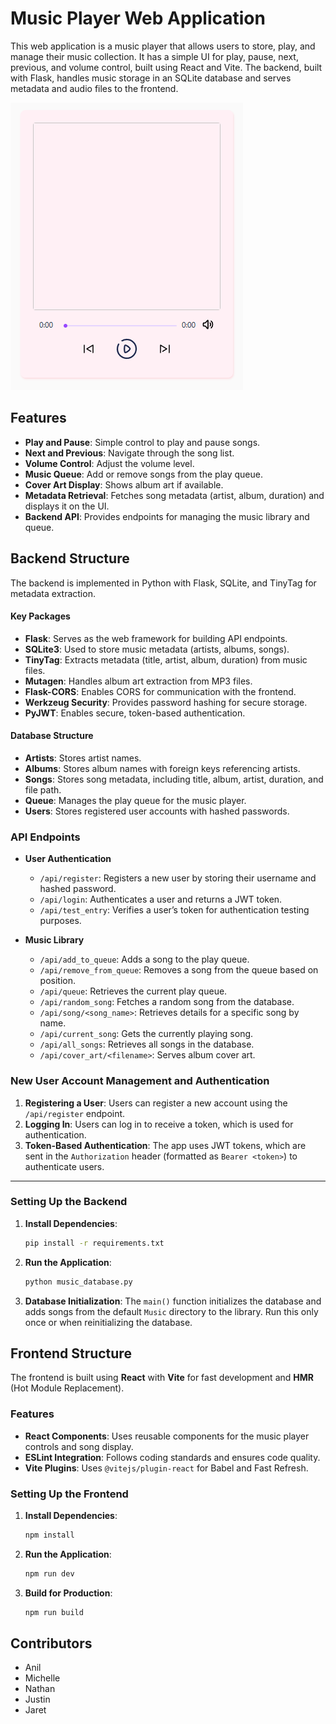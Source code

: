 # Music Player Web Application

This web application is a music player that allows users to store, play, and manage their music collection. It has a simple UI for play, pause, next, previous, and volume control, built using React and Vite. The backend, built with Flask, handles music storage in an SQLite database and serves metadata and audio files to the frontend.

![UI](./images/UI.png)

## Features

- **Play and Pause**: Simple control to play and pause songs.
- **Next and Previous**: Navigate through the song list.
- **Volume Control**: Adjust the volume level.
- **Music Queue**: Add or remove songs from the play queue.
- **Cover Art Display**: Shows album art if available.
- **Metadata Retrieval**: Fetches song metadata (artist, album, duration) and displays it on the UI.
- **Backend API**: Provides endpoints for managing the music library and queue.

## Backend Structure

The backend is implemented in Python with Flask, SQLite, and TinyTag for metadata extraction.

#### Key Packages

- **Flask**: Serves as the web framework for building API endpoints.
- **SQLite3**: Used to store music metadata (artists, albums, songs).
- **TinyTag**: Extracts metadata (title, artist, album, duration) from music files.
- **Mutagen**: Handles album art extraction from MP3 files.
- **Flask-CORS**: Enables CORS for communication with the frontend.
- **Werkzeug Security**: Provides password hashing for secure storage.
- **PyJWT**: Enables secure, token-based authentication.

#### Database Structure

- **Artists**: Stores artist names.
- **Albums**: Stores album names with foreign keys referencing artists.
- **Songs**: Stores song metadata, including title, album, artist, duration, and file path.
- **Queue**: Manages the play queue for the music player.
- **Users**: Stores registered user accounts with hashed passwords.

### API Endpoints
- **User Authentication**
  - `/api/register`: Registers a new user by storing their username and hashed password.
  - `/api/login`: Authenticates a user and returns a JWT token.
  - `/api/test_entry`: Verifies a user’s token for authentication testing purposes.

- **Music Library**
  - `/api/add_to_queue`: Adds a song to the play queue.
  - `/api/remove_from_queue`: Removes a song from the queue based on position.
  - `/api/queue`: Retrieves the current play queue.
  - `/api/random_song`: Fetches a random song from the database.
  - `/api/song/<song_name>`: Retrieves details for a specific song by name.
  - `/api/current_song`: Gets the currently playing song.
  - `/api/all_songs`: Retrieves all songs in the database.
  - `/api/cover_art/<filename>`: Serves album cover art.
 
### New User Account Management and Authentication
1. **Registering a User**: Users can register a new account using the `/api/register` endpoint.
2. **Logging In**: Users can log in to receive a token, which is used for authentication.
3. **Token-Based Authentication**: The app uses JWT tokens, which are sent in the `Authorization` header (formatted as `Bearer <token>`) to authenticate users.

---

### Setting Up the Backend

1. **Install Dependencies**:
   ```bash
   pip install -r requirements.txt
   ```

2. **Run the Application**:
   ```bash
   python music_database.py
   ```

3. **Database Initialization**:
   The `main()` function initializes the database and adds songs from the default `Music` directory to the library. Run this only once or when reinitializing the database.

## Frontend Structure

The frontend is built using **React** with **Vite** for fast development and **HMR** (Hot Module Replacement).

### Features

- **React Components**: Uses reusable components for the music player controls and song display.
- **ESLint Integration**: Follows coding standards and ensures code quality.
- **Vite Plugins**: Uses `@vitejs/plugin-react` for Babel and Fast Refresh.

### Setting Up the Frontend

1. **Install Dependencies**:
   ```bash
   npm install
   ```

2. **Run the Application**:
   ```bash
   npm run dev
   ```

3. **Build for Production**:
   ```bash
   npm run build
   ```

## Contributors
* Anil
* Michelle
* Nathan
* Justin
* Jaret
